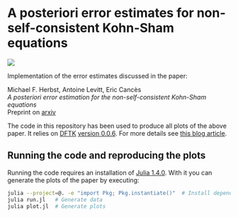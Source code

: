 # A posteriori error estimates for non-self-consistent Kohn-Sham equations
[![](https://img.shields.io/badge/arxiv-preprint-red)](TODO)

Implementation of the error estimates discussed in the paper:

Michael F. Herbst, Antoine Levitt, Eric Cancès  
*A posteriori error estimation for the non-self-consistent Kohn-Sham equations*  
Preprint on [arxiv](TODO)

The code in this repository has been used to produce all plots
of the above paper. It relies on [DFTK](https://dftk.org)
[version 0.0.6](https://doi.org/10.5281/zenodo.3749552).
For more details see
[this blog article](https://michael-herbst.com/2020-nonscf-error-estimates.html).

## Running the code and reproducing the plots
Running the code requires an installation of
[Julia 1.4.0](https://julialang.org/downloads/#current_stable_release).
With it you can generate the plots of the paper by executing:
```bash
julia --project=@. -e "import Pkg; Pkg.instantiate()"  # Install dependencies
julia run.jl   # Generate data
julia plot.jl  # Generate plots
```
